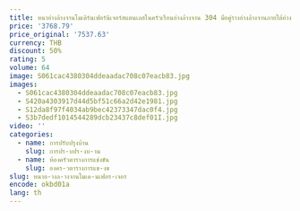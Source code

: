 ```yaml
---
title: หนาอ่างล้างจานโมเดิร์นเฟอร์นิเจอร์สแตนเลสในครัวเรือนอ่างล้างจาน 304 มือคู่รางอ่างล้างจานภายใต้อ่างล้างจาน
price: '3768.79'
price_original: '7537.63'
currency: THB
discount: 50%
rating: 5
volume: 64
image: S061cac4380304ddeaadac708c07eacb83.jpg
images:
  - S061cac4380304ddeaadac708c07eacb83.jpg
  - S420a4303917d44d5bf51c66a2d42e1981.jpg
  - S12da8f97f4034ab9bec42373347dac0f4.jpg
  - S3b7dedf1014544289dcb23437c8def01I.jpg
video: ''
categories:
  - name: การปรับปรุงบ้าน
    slug: การปร-บปร-งบ-าน
  - name: ห้องครัวตารางการแข่งขัน
    slug: องคร-วตารางการแข-งข
slug: หนาอ-างล-างจานโมเด-นเฟอร-เจอร
encode: okbd01a
lang: th
---
```

  
